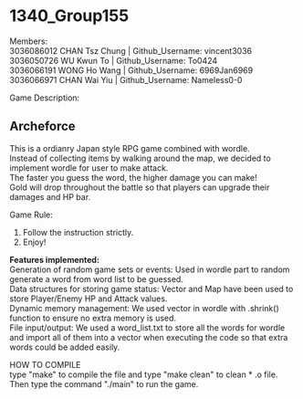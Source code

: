 # 1340_Group155

Members:  <br />
3036086012 CHAN Tsz Chung | Github_Username: vincent3036<br />
3036050726 WU Kwun To | Github_Username: To0424<br />
3036066191 WONG Ho Wang | Github_Username: 6969Jan6969<br />
3036066971 CHAN Wai Yiu | Github_Username: Nameless0-0<br />


Game Description: <br />

**Archeforce** <br />
--------------------
This is a ordianry Japan style RPG game combined with wordle. <br />
Instead of collecting items by walking around the map, we decided to implement wordle for user to make attack. <br />
The faster you guess the word, the higher damage you can make! <br/>
Gold will drop throughout the battle so that players can upgrade their damages and HP bar. <br />

Game Rule: <br />
1. Follow the instruction strictly.
2. Enjoy!

**Features implemented:** <br/>
Generation of random game sets or events: Used in wordle part to random generate a word from word list to be guessed. <br/>
Data structures for storing game status: Vector and Map have been used to store Player/Enemy HP and Attack values.<br/>
Dynamic memory management: We used vector in wordle with .shrink() function to ensure no extra memory is used.<br/>
File input/output: We used a word_list.txt to store all the words for wordle and import all of them into a vector when executing the code so that extra words could be added easily.<br/>

HOW TO COMPILE <br/>
type "make" to compile the file and type "make clean" to clean * .o file.<br/>
Then type the command "./main" to run the game.<br/>
